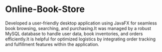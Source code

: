 # Online-Book-Store
Developed a user-friendly desktop application using JavaFX for seamless book browsing, searching, and purchasing.It was managed by a robust MySQL database to handle user data, book inventories, and orders efficiently.It is helpful for optimized logistics by integrating order tracking and fulfillment features within the application.
